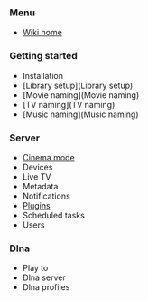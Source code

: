 ### Menu
* [Wiki home](home)

### Getting started
* Installation
* [Library setup](Library setup)
* [Movie naming](Movie naming)
* [TV naming](TV naming)
* [Music naming](Music naming)

### Server

* [Cinema mode](Cinema-Mode)
* Devices
* Live TV
* Metadata
* Notifications
* [Plugins](Plugins)
* Scheduled tasks
* Users

### Dlna
* Play to
* Dlna server
* Dlna profiles